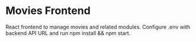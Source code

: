 # Movies Frontend

React frontend to manage movies and related modules. Configure .env with backend API URL and run npm install && npm start.